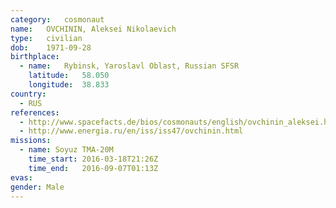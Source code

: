 ```yaml
---
category:	cosmonaut
name:	OVCHININ, Aleksei Nikolaevich
type:	civilian
dob:	1971-09-28
birthplace:
  - name:	Rybinsk, Yaroslavl Oblast, Russian SFSR
    latitude:	58.050
    longitude:	38.833
country:
  - RUS
references:
  - http://www.spacefacts.de/bios/cosmonauts/english/ovchinin_aleksei.htm
  - http://www.energia.ru/en/iss/iss47/ovchinin.html
missions:
  - name: Soyuz TMA-20M
    time_start: 2016-03-18T21:26Z
    time_end:   2016-09-07T01:13Z
evas:
gender:	Male
---
```

